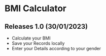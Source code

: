 # BMI Calculator

## Releases 1.0 (30/01/2023)

- Calculate your BMI
- Save your Records locally
- Enter your Details according to your gender
